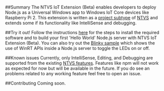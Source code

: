 ##Summary
The NTVS IoT Extension (Beta) enables developers to deploy Node.js as a Universal Windows app to Windows IoT Core devices like Raspberry Pi 2. 
This extension is written as a [project subtype](https://msdn.microsoft.com/en-us/library/bb166488.aspx) of [NTVS](http://aka.ms/ntvs) and extends some if its functionality like IntelliSense and debugging.

##Try it out!
Follow the instructions [here](http://ms-iot.github.io/content/win10/samples/NodejsWU.htm) for the steps to install the required software and to build your first 'Hello World' Node.js server with NTVS IoT Extension (Beta).
You can also try out the [Blinky sample](http://ms-iot.github.io/content/win10/samples/NodejsWUBlinky.htm) which shows the use of WinRT APIs inside a Node.js server to toggle the LEDs on or off.

##Known issues
Currently, only IntelliSense, Editing, and Debugging are supported from the existing [NTVS features](https://nodejstools.codeplex.com/documentation). Features like npm will not work as expected for now but will be available in the future.
If you do see an problems related to any working feature feel free to open an issue.

##Contributing
Coming soon.